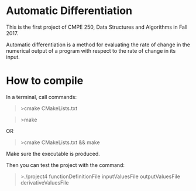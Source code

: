 # Automatic Differentiation
This is the first project of CMPE 250, Data Structures and Algorithms in Fall 2017.

Automatic differentiation is a method for evaluating the rate of change
in the numerical output of a program with respect to the rate of change in
its input.


# How to compile
In a terminal, call commands:

> \>cmake CMakeLists.txt

> \>make

OR

> \>cmake CMakeLists.txt && make

Make sure the executable is produced.

Then you can test the project with the command:

> \>./project4 functionDefinitionFile inputValuesFile outputValuesFile derivativeValuesFile
